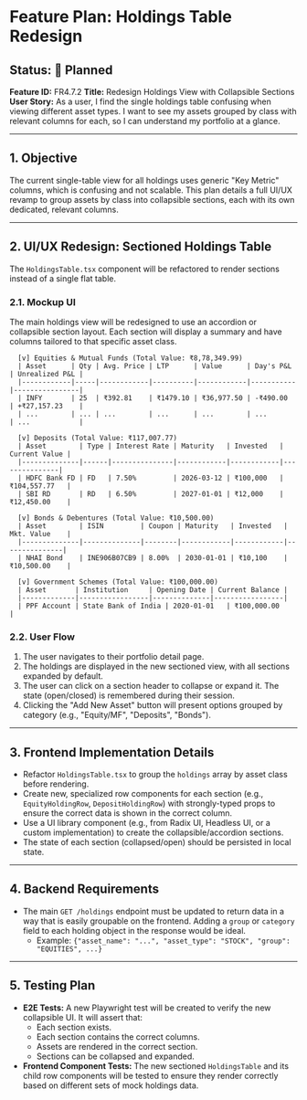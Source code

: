 # Feature Plan: Holdings Table Redesign

**Status: 📝 Planned**
---
**Feature ID:** FR4.7.2
**Title:** Redesign Holdings View with Collapsible Sections
**User Story:** As a user, I find the single holdings table confusing when viewing different asset types. I want to see my assets grouped by class with relevant columns for each, so I can understand my portfolio at a glance.

---

## 1. Objective

The current single-table view for all holdings uses generic "Key Metric" columns, which is confusing and not scalable. This plan details a full UI/UX revamp to group assets by class into collapsible sections, each with its own dedicated, relevant columns.

---

## 2. UI/UX Redesign: Sectioned Holdings Table

The `HoldingsTable.tsx` component will be refactored to render sections instead of a single flat table.

### 2.1. Mockup UI

The main holdings view will be redesigned to use an accordion or collapsible section layout. Each section will display a summary and have columns tailored to that specific asset class.

```
  [v] Equities & Mutual Funds (Total Value: ₹8,78,349.99)
  | Asset      | Qty | Avg. Price | LTP      | Value      | Day's P&L | Unrealized P&L |
  |------------|-----|------------|----------|------------|-----------|----------------|
  | INFY       | 25  | ₹392.81    | ₹1479.10 | ₹36,977.50 | -₹490.00  | +₹27,157.23    |
  | ...        | ... | ...        | ...      | ...        | ...       | ...            |

  [v] Deposits (Total Value: ₹117,007.77)
  | Asset        | Type | Interest Rate | Maturity   | Invested   | Current Value |
  |--------------|------|---------------|------------|------------|---------------|
  | HDFC Bank FD | FD   | 7.50%         | 2026-03-12 | ₹100,000   | ₹104,557.77   |
  | SBI RD       | RD   | 6.50%         | 2027-01-01 | ₹12,000    | ₹12,450.00    |

  [v] Bonds & Debentures (Total Value: ₹10,500.00)
  | Asset        | ISIN         | Coupon | Maturity   | Invested   | Mkt. Value    |
  |--------------|--------------|--------|------------|------------|---------------|
  | NHAI Bond    | INE906B07CB9 | 8.00%  | 2030-01-01 | ₹10,100    | ₹10,500.00    |

  [v] Government Schemes (Total Value: ₹100,000.00)
  | Asset       | Institution     | Opening Date | Current Balance |
  |-------------|-----------------|--------------|-----------------|
  | PPF Account | State Bank of India | 2020-01-01   | ₹100,000.00     |
```

### 2.2. User Flow

1.  The user navigates to their portfolio detail page.
2.  The holdings are displayed in the new sectioned view, with all sections expanded by default.
3.  The user can click on a section header to collapse or expand it. The state (open/closed) is remembered during their session.
4.  Clicking the "Add New Asset" button will present options grouped by category (e.g., "Equity/MF", "Deposits", "Bonds").


---
## 3. Frontend Implementation Details
*   Refactor `HoldingsTable.tsx` to group the `holdings` array by asset class before rendering.
*   Create new, specialized row components for each section (e.g., `EquityHoldingRow`, `DepositHoldingRow`) with strongly-typed props to ensure the correct data is shown in the correct column.
*   Use a UI library component (e.g., from Radix UI, Headless UI, or a custom implementation) to create the collapsible/accordion sections.
*   The state of each section (collapsed/open) should be persisted in local state.

---
## 4. Backend Requirements

*   The main `GET /holdings` endpoint must be updated to return data in a way that is easily groupable on the frontend. Adding a `group` or `category` field to each holding object in the response would be ideal.
    *   Example: `{"asset_name": "...", "asset_type": "STOCK", "group": "EQUITIES", ...}`

---
## 5. Testing Plan
*   **E2E Tests:** A new Playwright test will be created to verify the new collapsible UI. It will assert that:
    *   Each section exists.
    *   Each section contains the correct columns.
    *   Assets are rendered in the correct section.
    *   Sections can be collapsed and expanded.
*   **Frontend Component Tests:** The new sectioned `HoldingsTable` and its child row components will be tested to ensure they render correctly based on different sets of mock holdings data.
